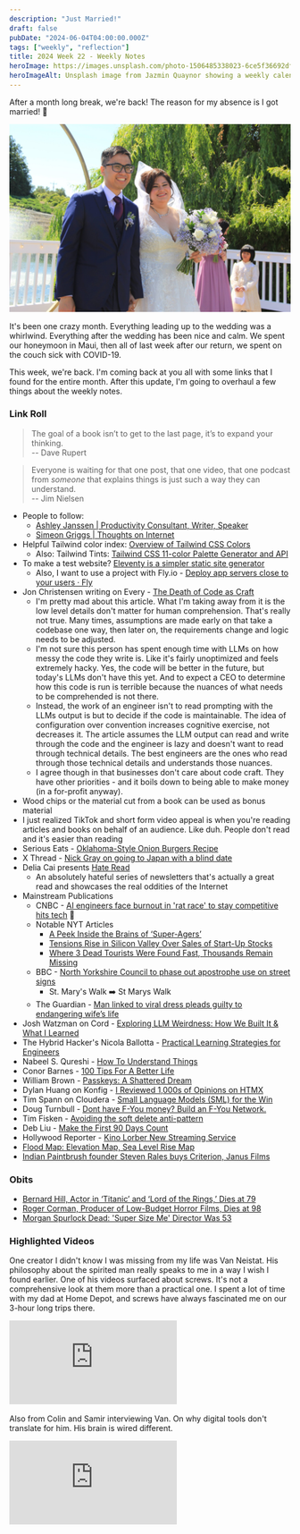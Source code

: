 ```yaml
---
description: "Just Married!"
draft: false
pubDate: "2024-06-04T04:00:00.000Z"
tags: ["weekly", "reflection"]
title: 2024 Week 22 - Weekly Notes
heroImage: https://images.unsplash.com/photo-1506485338023-6ce5f36692df?ixlib=rb-4.0.3&ixid=M3wxMjA3fDB8MHxwaG90by1wYWdlfHx8fGVufDB8fHx8fA%3D%3D&auto=format&fit=crop&w=2370&q=80
heroImageAlt: Unsplash image from Jazmin Quaynor showing a weekly calendar
---
```


After a month long break, we're back! The reason for my absence is I got married! 💒

![At the altar](../../images/Married.jpeg)

It's been one crazy month. Everything leading up to the wedding was a whirlwind.
Everything after the wedding has been nice and calm. We spent our honeymoon in Maui, then all of last week after our return, we spent on the couch sick with COVID-19.

This week, we're back. I'm coming back at you all with some links that I found for the entire month. After this update, I'm going to overhaul a few things about the weekly notes.

### Link Roll

> The goal of a book isn’t to get to the last page, it’s to expand your thinking.  
> -- Dave Rupert

> Everyone is waiting for that one post, that one video, that one podcast from *someone* that explains things is just such a way they can understand.  
> -- Jim Nielsen

- People to follow:
  - [Ashley Janssen | Productivity Consultant, Writer, Speaker](https://ashleyjanssen.com/)
  - [Simeon Griggs | Thoughts on Internet](https://www.simeongriggs.dev/)
- Helpful Tailwind color index: [Overview of Tailwind CSS Colors](https://tailscan.com/colors)
  - Also: Tailwind Tints: [Tailwind CSS 11-color Palette Generator and API](https://www.tints.dev/)
- To make a test website? [Eleventy is a simpler static site generator](https://www.11ty.dev/)
  - Also, I want to use a project with Fly.io - [Deploy app servers close to your users · Fly](https://fly.io/)
- Jon Christensen writing on Every - [The Death of Code as Craft](https://every.to/p/the-death-of-code-as-craft)
  - I'm pretty mad about this article. What I'm taking away from it is the low level details don't matter for human comprehension. That's really not true. Many times, assumptions are made early on that take a codebase one way, then later on, the requirements change and logic needs to be adjusted.
  - I'm not sure this person has spent enough time with LLMs on how messy the code they write is. Like it's fairly unoptimized and feels extremely hacky. Yes, the code will be better in the future, but today's LLMs don't have this yet. And to expect a CEO to determine how this code is run is terrible because the nuances of what needs to be comprehended is not there.
  - Instead, the work of an engineer isn't to read prompting with the LLMs output is but to decide if the code is maintainable. The idea of configuration over convention increases cognitive exercise, not decreases it. The article assumes the LLM output can read and write through the code and the engineer is lazy and doesn't want to read through technical details. The best engineers are the ones who read through those technical details and understands those nuances.
  - I agree though in that businesses don't care about code craft. They have other priorities - and it boils down to being able to make money (in a for-profit anyway).
- Wood chips or the material cut from a book can be used as bonus material
- I just realized TikTok and short form video appeal is when you're reading articles and books on behalf of an audience. Like duh. People don't read and it's easier than reading
- Serious Eats - [Oklahoma-Style Onion Burgers Recipe](https://www.seriouseats.com/oklahoma-onion-burger-recipe)
- X Thread - [Nick Gray on going to Japan with a blind date](https://twitter.com/nickgraynews/status/1785795173378633928)
- Delia Cai presents [Hate Read](https://www.deezlinks.com/s/hate-read)
  - An absolutely hateful series of newsletters that's actually a great read and showcases the real oddities of the Internet
- Mainstream Publications
  - CNBC - [AI engineers face burnout in 'rat race' to stay competitive hits tech](https://www.cnbc.com/2024/05/03/ai-engineers-face-burnout-as-rat-race-to-stay-competitive-hits-tech.html?utm_source=tldrnewsletter) 👀
  - Notable NYT Articles
    - [A Peek Inside the Brains of ‘Super-Agers’](https://www.nytimes.com/2024/04/29/well/mind/super-agers-study.html?unlocked_article_code=1.pE0.5SjX.wOSFumdjyrK9&smid=url-share)
    - [Tensions Rise in Silicon Valley Over Sales of Start-Up Stocks](https://www.nytimes.com/2024/05/06/technology/startup-stock-funds-destiny.html?unlocked_article_code=1.qE0.ux5N.22baZzuFe34-)
    - [Where 3 Dead Tourists Were Found Fast, Thousands Remain Missing](https://www.nytimes.com/2024/05/06/world/americas/mexico-killed-tourists-baja-california.html?unlocked_article_code=1.qE0.ol6y.FbU3bvj9L05N&smid=tw-share)
  - BBC - [North Yorkshire Council to phase out apostrophe use on street signs](https://www.bbc.com/news/uk-england-york-north-yorkshire-68942321)
    - St. Mary's Walk ➡️ St Marys Walk
  - The Guardian - [Man linked to viral dress pleads guilty to endangering wife’s life](https://www.theguardian.com/uk-news/article/2024/may/10/man-behind-viral-dress-pleads-guilty-endangering-wifes-life)
- Josh Watzman on Cord - [Exploring LLM Weirdness: How We Built It & What I Learned](https://cord.com/blog/exploring-llm-weirdness-how-we-built-it)
- The Hybrid Hacker's Nicola Ballotta - [Practical Learning Strategies for Engineers](https://hybridhacker.email/p/practical-learning-strategies-for-engineers?utm_source=tldrwebdev)
- Nabeel S. Qureshi - [How To Understand Things](https://nabeelqu.substack.com/p/understanding?utm_source=tldrnewsletter)
- Conor Barnes - [100 Tips For A Better Life](https://ideopunk.com/blog/tipsforabetterlife)
- William Brown - [Passkeys: A Shattered Dream](https://fy.blackhats.net.au/blog/2024-04-26-passkeys-a-shattered-dream/?utm_source=changelog-news)
- Dylan Huang on Konfig - [I Reviewed 1,000s of Opinions on HTMX](https://konfigthis.com/blog/htmx/)
- Tim Spann on Cloudera - [Small Language Models (SML) for the Win](https://medium.com/cloudera-inc/small-language-models-sml-for-the-win-ea0c6fee8061)
- Doug Turnbull - [Dont have F-You money? Build an F-You Network.](https://softwaredoug.com/blog/2024/05/08/build-an-f-you-network?utm_source=tldrnewsletter)
- Tim Fisken - [Avoiding the soft delete anti-pattern](https://www.cultured.systems/2024/04/24/Soft-delete/?utm_source=tldrnewsletter)
- Deb Liu - [Make the First 90 Days Count](https://debliu.substack.com/p/make-the-first-90-days-count)
- Hollywood Reporter - [Kino Lorber New Streaming Service](https://www.hollywoodreporter.com/movies/movie-news/kino-lorber-new-streaming-service-ken-loach-yorgos-lanthimos-jia-zhangke-1235896910/)
- [Flood Map: Elevation Map, Sea Level Rise Map](https://www.floodmap.net/#google_vignette)
- [Indian Paintbrush founder Steven Rales buys Criterion, Janus Films](https://www.screendaily.com/news/indian-paintbrush-founder-steven-rales-buys-criterion-janus-films-exclusive/5193832.article?utm_medium=email&utm_campaign=Screen%20Breaking%20News&utm_content=Screen%20Breaking%20News+CID_f6c37d20f27ad7d6ffe0761b475ab924&utm_source=Newsletter&utm_term=Indian%20Paintbrush%20founder%20Steven%20Rales%20buys%20Criterion%20Janus%20Films%20exclusive)

### Obits

- [Bernard Hill, Actor in ‘Titanic’ and ‘Lord of the Rings,’ Dies at 79](https://www.nytimes.com/2024/05/05/obituaries/bernard-hill-dead.html)
- [Roger Corman, Producer of Low-Budget Horror Films, Dies at 98](https://www.nytimes.com/2024/05/12/movies/roger-corman-dead.html?campaign_id=9&emc=edit_nn_20240513&instance_id=123185&nl=the-morning&regi_id=197092347&segment_id=166474&te=1&user_id=53888c42b17ce2b613ad43a8e73d64ef)
- [Morgan Spurlock Dead: 'Super Size Me' Director Was 53](https://variety.com/2024/film/obituaries-people-news/morgan-spurlock-dead-super-size-me-1236015338/)

### Highlighted Videos

One creator I didn't know I was missing from my life was Van Neistat. His philosophy about the spirited man really speaks to me in a way I wish I found earlier. One of his videos surfaced about screws. It's not a comprehensive look at them more than a practical one. I spent a lot of time with my dad at Home Depot, and screws have always fascinated me on our 3-hour long trips there.

<iframe
  class="aspect-video w-full my-2"
  src="https://www.youtube.com/embed/jGtnNkzIIFM"
  title="The Most CINEMATIC Film Ever Made About SCREWS"
  frameborder="0"
  allow="accelerometer; autoplay; clipboard-write; encrypted-media; gyroscope; picture-in-picture; web-share"
  allowfullscreen></iframe>

Also from Colin and Samir interviewing Van. On why digital tools don't translate for him. His brain is wired different.

<iframe
  class="aspect-video w-full my-2"
  src="https://www.youtube.com/embed/r8bzWKBvZsE"
  title="We Toured Van Neistat's Wildly Hand-Made Studio"
  frameborder="0"
  allow="accelerometer; autoplay; clipboard-write; encrypted-media; gyroscope; picture-in-picture; web-share"
  allowfullscreen></iframe>
